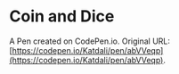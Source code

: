 # Coin and Dice

A Pen created on CodePen.io. Original URL: [https://codepen.io/Katdali/pen/abVVeqp](https://codepen.io/Katdali/pen/abVVeqp).

